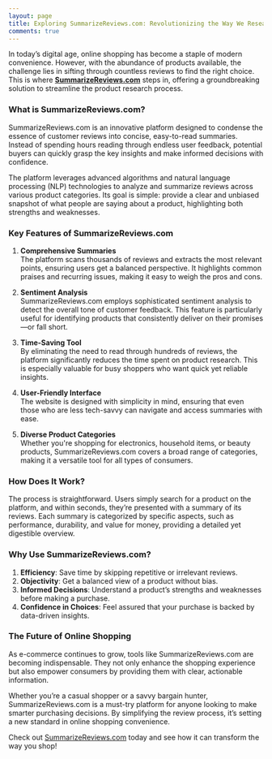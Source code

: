 ```yaml
---
layout: page
title: Exploring SummarizeReviews.com: Revolutionizing the Way We Research Products
comments: true
---
```


In today’s digital age, online shopping has become a staple of modern convenience. However, with the abundance of products available, the challenge lies in sifting through countless reviews to find the right choice. This is where **[SummarizeReviews.com](https://www.summarizereviews.com/)** steps in, offering a groundbreaking solution to streamline the product research process.  

### What is SummarizeReviews.com?  

SummarizeReviews.com is an innovative platform designed to condense the essence of customer reviews into concise, easy-to-read summaries. Instead of spending hours reading through endless user feedback, potential buyers can quickly grasp the key insights and make informed decisions with confidence.  

The platform leverages advanced algorithms and natural language processing (NLP) technologies to analyze and summarize reviews across various product categories. Its goal is simple: provide a clear and unbiased snapshot of what people are saying about a product, highlighting both strengths and weaknesses.  

### Key Features of SummarizeReviews.com  

1. **Comprehensive Summaries**  
   The platform scans thousands of reviews and extracts the most relevant points, ensuring users get a balanced perspective. It highlights common praises and recurring issues, making it easy to weigh the pros and cons.  

2. **Sentiment Analysis**  
   SummarizeReviews.com employs sophisticated sentiment analysis to detect the overall tone of customer feedback. This feature is particularly useful for identifying products that consistently deliver on their promises—or fall short.  

3. **Time-Saving Tool**  
   By eliminating the need to read through hundreds of reviews, the platform significantly reduces the time spent on product research. This is especially valuable for busy shoppers who want quick yet reliable insights.  

4. **User-Friendly Interface**  
   The website is designed with simplicity in mind, ensuring that even those who are less tech-savvy can navigate and access summaries with ease.  

5. **Diverse Product Categories**  
   Whether you're shopping for electronics, household items, or beauty products, SummarizeReviews.com covers a broad range of categories, making it a versatile tool for all types of consumers.  

### How Does It Work?  

The process is straightforward. Users simply search for a product on the platform, and within seconds, they’re presented with a summary of its reviews. Each summary is categorized by specific aspects, such as performance, durability, and value for money, providing a detailed yet digestible overview.  

### Why Use SummarizeReviews.com?  

1. **Efficiency**: Save time by skipping repetitive or irrelevant reviews.  
2. **Objectivity**: Get a balanced view of a product without bias.  
3. **Informed Decisions**: Understand a product’s strengths and weaknesses before making a purchase.  
4. **Confidence in Choices**: Feel assured that your purchase is backed by data-driven insights.  

### The Future of Online Shopping  

As e-commerce continues to grow, tools like SummarizeReviews.com are becoming indispensable. They not only enhance the shopping experience but also empower consumers by providing them with clear, actionable information.  

Whether you’re a casual shopper or a savvy bargain hunter, SummarizeReviews.com is a must-try platform for anyone looking to make smarter purchasing decisions. By simplifying the review process, it’s setting a new standard in online shopping convenience.  

Check out [SummarizeReviews.com](https://www.summarizereviews.com/) today and see how it can transform the way you shop!  
